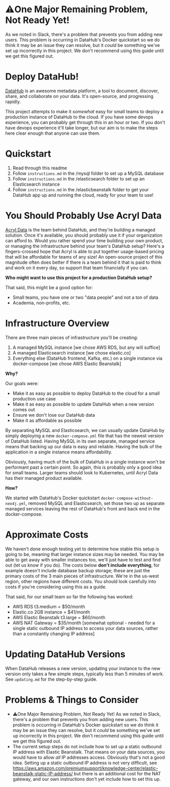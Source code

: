 # ⚠️One Major Remaining Problem, Not Ready Yet!

As we noted in Slack, there's a problem that prevents you from adding new users. This problem is occurring in DataHub's Docker quickstart so we do think it may be an issue they can resolve, but it *could* be something we've set up incorrectly in this project. We don't recommend using this guide until we get this figured out.

# Deploy DataHub!
[DataHub](https://datahubproject.io/) is an awesome metadata platform, a tool to document, discover, share, and collaborate on your data. It's open-source, and progressing rapidly.

This project attempts to make it *somewhat* easy for small teams to deploy a production instance of DataHub to the cloud. If you have some devops experience, you can probably get through this in an hour or two. If you don't have devops experience it'll take longer, but our aim is to make the steps here clear enough that anyone can use them.

# Quickstart
1. Read through this readme
2. Follow `instructions.md` in the /mysql folder to set up a MySQL database
3. Follow `instructions.md` in the /elasticsearch folder to set up an Elasticsearch instance
4. Follow `instructions.md` in the /elasticbeanstalk folder to get your DataHub app up and running the cloud, ready for your team to use!

# You Should Probably Use Acryl Data
[Acryl Data](https://www.acryldata.io/) is the team behind DataHub, and they're building a managed solution. Once it's available, you should probably use it if your organization can afford to. Would you rather spend your time building your own product, or managing the infrastructure behind your team's DataHub setup? Here's a fingers-crossed hope that Acryl is able to put together usage-based pricing that will be affordable for teams of any size! An open-source project of this magnitude often does better if there is a team behind it that is paid to think and work on it every day, so support that team financially if you can. 

**Who might want to use this project for a production DataHub setup?**

That said, this might be a good option for:
- Small teams, you have one or two "data people" and not a ton of data
- Academia, non-profits, etc.

# Infrastructure Overview

There are three main pieces of infrastructure you'll be creating:

1. A managed MySQL instance [we chose AWS RDS, but any will suffice]
2. A managed Elasticsearch instance [we chose elastic.co]
3. Everything else (DataHub frontend, Kafka, etc.) on a single instance via docker-compose [we chose AWS Elastic Beanstalk]

**Why?**

Our goals were:
- Make it as easy as possible to deploy DataHub to the cloud for a small production use case
- Make it as easy as possible to update DataHub when a new version comes out
- Ensure we don't lose our DataHub data
- Make it as affordable as possible

By separating MySQL and Elasticsearch, we can usually update DataHub by simply deploying a new `docker-compose.yml` file that has the newest version of DataHub listed. Having MySQL in its own separate, managed service means that backing up our data is easy and reliable. Having the bulk of the application in a single instance means affordability.

Obviously, having much of the bulk of DataHub in a single instance won't be performant past a certain point. So again, this is probably only a good idea for small teams. Larger teams should look to Kubernetes, until Acryl Data has their managed product available.

**How?**

We started with DataHub's Docker quickstart `docker-compose-without-neo4j.yml`, removed MySQL and Elasticsearch, set those two up as separate managed services leaving the rest of DataHub's front and back end in the docker-compose.

# Approximate Costs

We haven't done enough testing yet to determine how stable this setup is going to be, meaning that larger instance sizes may be needed. You may be able to get away with smaller instances too, we'll just have to test and find out (let us know if you do). The costs below **don't include everything**, for example doesn't include database backup storage; these are just the primary costs of the 3 main pieces of infrastructure. We're in the us-west region, other regions have different costs. You should look carefully into costs if you're considering using this as a guide.

That said, for our small team so far the following has worked:

- AWS RDS t3.medium = $50/month
- Elastic.co 2GB instance = $41/month
- AWS Elastic Beanstalk t3.large = $60/month
- AWS NAT Gateway = $35/month [somewhat optional - needed for a single static outbound IP address to access your data sources, rather than a constantly changing IP address]

# Updating DataHub Versions

When DataHub releases a new version, updating your instance to the new version only takes a few simple steps, typically less than 5 minutes of work. See `updating.md` for the step-by-step guide.

# Problems & Things to Consider

- ⚠️One Major Remaining Problem, Not Ready Yet! As we noted in Slack, there's a problem that prevents you from adding new users. This problem is occurring in DataHub's Docker quickstart so we do think it may be an issue they can resolve, but it *could* be something we've set up incorrectly in this project. We don't recommend using this guide until we get this figured out. 
- The current setup steps do not include how to set up a static outbound IP address with Elastic Beanstalk. That means on your data sources, you would have to allow *all* IP addresses access. Obviously that's not a good idea. Setting up a static outbound IP address is not very difficult, see https://aws.amazon.com/premiumsupport/knowledge-center/elastic-beanstalk-static-IP-address/ but there is an additional cost for the NAT gateway, and our own instructions don't yet include how to set this up.
